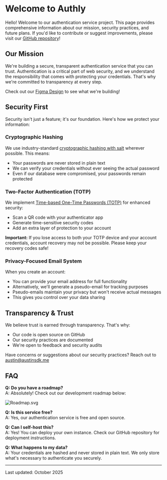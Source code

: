 # Welcome to Authly

Hello! Welcome to our authentication service project. This page provides comprehensive information about our mission, security practices, and future plans. If you'd like to contribute or suggest improvements, please visit our [GitHub repository](https://github.com/AustinSDK/Authentication-service/)!

## Our Mission

We're building a secure, transparent authentication service that you can trust. Authentication is a critical part of web security, and we understand the responsibility that comes with protecting your credentials. That's why we're committed to transparency at every step.

Check out our [Figma Design](https://www.figma.com/design/94cGUnCbpsUTiaoy4hOaGT/Authly?node-id=9-89&t=tLfbOrG3zFTiA5EL-1) to see what we're building!

## Security First

Security isn't just a feature; it's our foundation. Here's how we protect your information:

### Cryptographic Hashing

We use industry-standard [cryptographic hashing with salt](https://en.wikipedia.org/wiki/Cryptographic_hash_function) wherever possible. This means:

- Your passwords are never stored in plain text
- We can verify your credentials without ever seeing the actual password
- Even if our database were compromised, your passwords remain protected

### Two-Factor Authentication (TOTP)

We implement [Time-based One-Time Passwords (TOTP)](https://en.wikipedia.org/wiki/Time-based_one-time_password) for enhanced security:

- Scan a QR code with your authenticator app
- Generate time-sensitive security codes
- Add an extra layer of protection to your account

**Important:** If you lose access to both your TOTP device and your account credentials, account recovery may not be possible. Please keep your recovery codes safe!

### Privacy-Focused Email System

When you create an account:

- You can provide your email address for full functionality
- Alternatively, we'll generate a pseudo-email for tracking purposes
- Pseudo-emails maintain your privacy but won't receive actual messages
- This gives you control over your data sharing

## Transparency & Trust

We believe trust is earned through transparency. That's why:

- Our code is open source on GitHub
- Our security practices are documented
- We're open to feedback and security audits

Have concerns or suggestions about our security practices? Reach out to [austin@austinsdk.me](mailto:austin@austinsdk.me)

## FAQ

**Q: Do you have a roadmap?**  
A: Absolutely! Check out our development roadmap below:

![Roadmap.svg](/public/Roadmap.svg)

**Q: Is this service free?**  
A: Yes, our authentication service is free and open source.

**Q: Can I self-host this?**  
A: Yes! You can deploy your own instance. Check our GitHub repository for deployment instructions.

**Q: What happens to my data?**  
A: Your credentials are hashed and never stored in plain text. We only store what's necessary to authenticate you securely.

---

Last updated: October 2025
